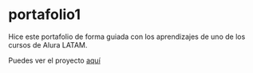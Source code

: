 # portafolio1

Hice este portafolio de forma guiada con los aprendizajes de uno de los cursos de Alura LATAM. 

Puedes ver el proyecto [aquí](https://portafolio11.vercel.app/)

